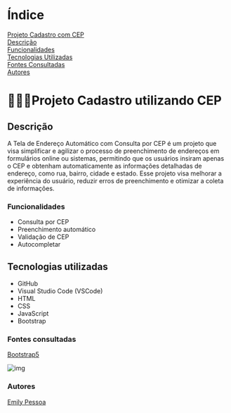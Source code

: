 
# Índice
[Projeto Cadastro com CEP]()  
[Descrição]()  
[Funcionalidades]()  
[Tecnologias Utilizadas]()  
[Fontes Consultadas]()  
[Autores]()  


# 👩🏻‍💻Projeto Cadastro utilizando CEP

## Descrição 
A Tela de Endereço Automático com Consulta por CEP é um projeto que visa simplificar e agilizar o processo de preenchimento de endereços em formulários online ou sistemas, permitindo que os usuários insiram apenas o CEP e obtenham automaticamente as informações detalhadas de endereço, como rua, bairro, cidade e estado. Esse projeto visa melhorar a experiência do usuário, reduzir erros de preenchimento e otimizar a coleta de informações.

### Funcionalidades
- Consulta por CEP
- Preenchimento automático
- Validação de CEP
- Autocompletar

## Tecnologias utilizadas

- GitHub
- Visual Studio Code (VSCode)
- HTML
- CSS
- JavaScript
- Bootstrap

### Fontes consultadas
[Bootstrap5](https://getbootstrap.com/docs/5.0/forms/layout/) 

![img]()

### Autores
[Emily Pessoa](https://github.com/emilypessoa)

